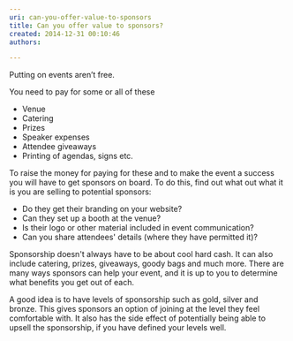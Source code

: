 ```yaml
---
uri: can-you-offer-value-to-sponsors
title: Can you offer value to sponsors?
created: 2014-12-31 00:10:46
authors:

---
```





<span class='intro'> <p class="ssw15-rteElement-P">Putting on events aren’t free.&#160;​​​</p> </span>

<p>You need to pay for some or all of these</p><ul><li>​Venue </li><li>Catering </li><li>Prizes </li><li>Speaker expenses</li><li>Attendee giveaways</li><li>Printing of agendas, signs etc.</li></ul><p>To raise the money for paying for these and to make the event a success you will have to get sponsors on board. To do this, find out what out what it is you are selling to potential sponsors&#58;</p><ul><li>Do they get their branding on your website?</li><li>Can they set up a booth at the venue?</li><li>Is their logo or other material included in event communication?</li><li>Can you share attendees' details (where they have permitted it)?</li></ul><p>Sponsorship doesn't always have to be about cool hard cash. It can also include catering, prizes, giveaways, goody bags and much more. There are many ways sponsors can help your event, and it is up to you to determine what benefits you get out of each.</p><p>A good idea is to have levels of sponsorship such as gold, silver and bronze. This gives sponsors an option of joining at the level they feel comfortable with. It also has the side effect of potentially being able to upsell the sponsorship, if you have defined your levels well.</p>


